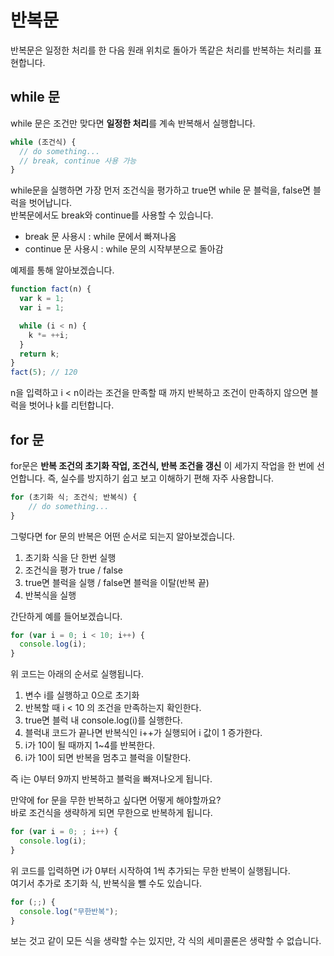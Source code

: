 # 반복문

반복문은 일정한 처리를 한 다음 원래 위치로 돌아가 똑같은 처리를 반복하는 처리를 표현합니다.

## while 문

while 문은 조건만 맞다면 **일정한 처리**를 계속 반복해서 실행합니다.

```js
while (조건식) {
  // do something...
  // break, continue 사용 가능
}
```

while문을 실행하면 가장 먼저 조건식을 평가하고 true면 while 문 블럭을, false면 블럭을 벗어납니다.
<br/>반복문에서도 break와 continue를 사용할 수 있습니다.

- break 문 사용시 : while 문에서 빠져나옴
- continue 문 사용시 : while 문의 시작부분으로 돌아감

예제를 통해 알아보겠습니다.

```js
function fact(n) {
  var k = 1;
  var i = 1;

  while (i < n) {
    k *= ++i;
  }
  return k;
}
fact(5); // 120
```

n을 입력하고 i < n이라는 조건을 만족할 때 까지 반복하고 조건이 만족하지 않으면 블럭을 벗어나 k를 리턴합니다.

## for 문

for문은 **반복 조건의 초기화 작업, 조건식, 반복 조건을 갱신** 이 세가지 작업을 한 번에 선언합니다. 즉, 실수를 방지하기 쉽고 보고 이해하기 편해 자주 사용합니다.

```js
for (초기화 식; 조건식; 반복식) {
    // do something...
}
```

그렇다면 for 문의 반복은 어떤 순서로 되는지 알아보겠습니다.

1. 초기화 식을 단 한번 실행
2. 조건식을 평가 true / false
3. true면 블럭을 실행 / false면 블럭을 이탈(반복 끝)
4. 반복식을 실행

간단하게 예를 들어보겠습니다.

```js
for (var i = 0; i < 10; i++) {
  console.log(i);
}
```

위 코드는 아래의 순서로 실행됩니다.

1. 변수 i를 실행하고 0으로 초기화
2. 반복할 때 i < 10 의 조건을 만족하는지 확인한다.
3. true면 블럭 내 console.log(i)를 실행한다.
4. 블럭내 코드가 끝나면 반복식인 i++가 실행되어 i 값이 1 증가한다.
5. i가 10이 될 때까지 1~4를 반복한다.
6. i가 10이 되면 반복을 멈추고 블럭을 이탈한다.

즉 i는 0부터 9까지 반복하고 블럭을 빠져나오게 됩니다.

만약에 for 문을 무한 반복하고 싶다면 어떻게 해야할까요?<br/>
바로 조건식을 생략하게 되면 무한으로 반복하게 됩니다.

```js
for (var i = 0; ; i++) {
  console.log(i);
}
```

위 코드를 입력하면 i가 0부터 시작하여 1씩 추가되는 무한 반복이 실행됩니다.<br/>
여기서 추가로 초기화 식, 반복식을 뺄 수도 있습니다.

```js
for (;;) {
  console.log("무한반복");
}
```

보는 것고 같이 모든 식을 생략할 수는 있지만, 각 식의 세미콜론은 생략할 수 없습니다.
